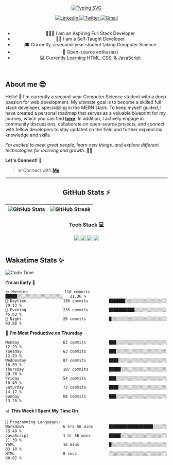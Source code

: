 
<header align="left">
  
[![Typing SVG](https://readme-typing-svg.demolab.com?font=poppins&weight=900&size=32&duration=4000&pause=800&color=FDFDFD&vCenter=true&width=800&lines=Welcome+to+my+GitHub+profile!+%F0%9F%91%8B;Let's+Connect!+%F0%9F%A4%9D)](https://git.io/typing-svg)
    
<div>
    <a href="https://www.linkedin.com/in/jfmartinz/">
    <img src="https://img.shields.io/badge/let's%20connect-LinkedIn-4d4f73?style=for-the-badge&amp;logo=linkedin&amp;logoColor=2677c8" alt="LinkedIn">
  </a>
  <a href="https://twitter.com/jfmartinz">
    <img src="https://img.shields.io/badge/follow%20Me-Twitter-4d4f73?style=for-the-badge&amp;logo=twitter&amp;logoColor=1d9bf0" alt="Twitter">
  </a>
  <a href="mailto:se.josephmartin@gmail.com">
    <img src="https://img.shields.io/badge/let's%20talk-gmail-4d4f73?style=for-the-badge&amp;logo=gmail&amp;logoColor=ea4335" alt="Gmail">
  </a>
</div><br>


- 🧑🏽‍💻 I am an Aspiring Full Stack Developer
- ✍🏼 I am a Self-Taught Developer
- 🎓 Currently, a second-year student taking Computer Science 
- 🌟 Open-source enthusiast   
- 💻 Currently Learning HTML, CSS, & JavaScript
</header>


  

<div align="left">

## About me 😎

Hello! 👋 I'm currently a second-year Computer Science student with a deep passion for web development. My ultimate goal is to become a skilled full stack developer, specializing in the MERN stack. To keep myself guided, I have created a personal roadmap that serves as a valuable blueprint for my journey, which you can find [**here**](https://github.com/jfmartinz/mern-stack). In addition, I actively engage in community discussions, collaborate on open-source projects, and connect with fellow developers to stay updated on the field and further expand my knowledge and skills.

*I'm excited to meet great people, learn new things, and explore different technologies for learning and growth.* 🚀💫

**Let's Connect!** 🙌

> 🌐 Connect with  [**Me**](https://linkfree.io/jfmartinz) 
</div>

---

<div align="center">

## GitHub Stats ⚡
| ![GitHub Stats](https://github-readme-stats.vercel.app/api?username=jfmartinz&theme=tokyonight&hide_border=false&include_all_commits=false&count_private=false) | ![GitHub Streak](https://github-readme-streak-stats.herokuapp.com/?user=jfmartinz&theme=tokyonight&hide_border=false) |
| --- | --- |

<div align="center">
  
### Tech Stack 💻
  <a href="https://www.mongodb.com/">
    <img src="https://img.shields.io/badge/MongoDB-4d4f73?style=for-the-badge&logo=mongodb&logoColor=76ac65">
  </a>
  <a href="https://expressjs.com/">
    <img src="https://img.shields.io/badge/Express.js-4d4f73?style=for-the-badge&logo=express&logoColor=76ac65">
  </a>
  <a href="https://react.dev/">  
    <img src="https://img.shields.io/badge/React-4d4f73?style=for-the-badge&logo=react&logoColor=ffff">
  </a>
  <a href="https://nodejs.org/en">    
    <img src="https://img.shields.io/badge/Node.js-4d4f73?style=for-the-badge&logo=nodedotjs&logoColor=76ac65">
  </a>

</div>
</div><br>

<div align="left">
  
## Wakatime Stats ✨ 
   
<!--START_SECTION:jfmartinz-->
![Code Time](http://img.shields.io/badge/Code%20Time-71%20hrs%201%20min-blue)

**I'm an Early 🐤** 

```text
🌞 Morning                110 commits         █████░░░░░░░░░░░░░░░░░░░░   21.36 % 
🌆 Daytime                150 commits         ███████░░░░░░░░░░░░░░░░░░   29.13 % 
🌃 Evening                235 commits         ███████████░░░░░░░░░░░░░░   45.63 % 
🌙 Night                  20 commits          █░░░░░░░░░░░░░░░░░░░░░░░░   03.88 % 
```
📅 **I'm Most Productive on Thursday** 

```text
Monday                   63 commits          ███░░░░░░░░░░░░░░░░░░░░░░   12.23 % 
Tuesday                  63 commits          ███░░░░░░░░░░░░░░░░░░░░░░   12.23 % 
Wednesday                87 commits          ████░░░░░░░░░░░░░░░░░░░░░   16.89 % 
Thursday                 107 commits         █████░░░░░░░░░░░░░░░░░░░░   20.78 % 
Friday                   54 commits          ███░░░░░░░░░░░░░░░░░░░░░░   10.49 % 
Saturday                 73 commits          ████░░░░░░░░░░░░░░░░░░░░░   14.17 % 
Sunday                   68 commits          ███░░░░░░░░░░░░░░░░░░░░░░   13.20 % 
```


📊 **This Week I Spent My Time On** 

```text
💬 Programming Languages: 
Markdown                 6 hrs 50 mins       ███████████████████░░░░░░   75.49 % 
JavaScript               1 hr 56 mins        █████░░░░░░░░░░░░░░░░░░░░   21.39 % 
YAML                     16 mins             █░░░░░░░░░░░░░░░░░░░░░░░░   03.10 % 
HTML                     0 secs              ░░░░░░░░░░░░░░░░░░░░░░░░░   00.02 % 
```


<!--END_SECTION:jfmartinz-->


